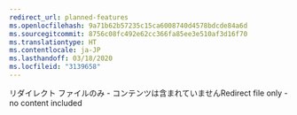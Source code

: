 ```yaml
---
redirect_url: planned-features
ms.openlocfilehash: 9a71b62b57235c15ca6008740d4578bdcde84a6d
ms.sourcegitcommit: 8756c08fc492e62cc366fa85ee3e510af3d16f70
ms.translationtype: HT
ms.contentlocale: ja-JP
ms.lasthandoff: 03/18/2020
ms.locfileid: "3139658"
---
```

<span data-ttu-id="9b5d7-101">リダイレクト ファイルのみ - コンテンツは含まれていません</span><span class="sxs-lookup"><span data-stu-id="9b5d7-101">Redirect file only - no content included</span></span>